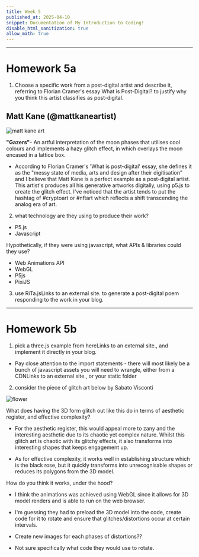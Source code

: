 ```yaml
---
title: Week 5
published_at: 2025-04-10
snippet: Documentation of My Introduction to Coding!
disable_html_sanitization: true
allow_math: true
---
```


<script src="./p5.js"></script>

<canvas id="assignment1"></canvas>

<script>
    const cnv = document.getElementById ("assignment1")
    const w = cnv.parentNode.scrollWidth
    const h = w * 9 / 16

    function setup () {
        createCanvas (w, h, P2D, cnv)
    }

    function draw () {
        background (`turquoise`)
        console.log (frameCount)
    }
</script>

---
# Homework 5a


1. Choose a specific work from a post-digital artist and describe it, referring to Florian Cramer's essay What is Post-Digital? to justify why you think this artist classifies as post-digital.

## Matt Kane (@mattkaneartist)

![matt kane art](Pictures/matt.png)

**"Gazers"**-  An artful interpretation of the moon phases that utilises cool colours and implements a hazy glitch effect, in which overlays the moon encased in a lattice box. 

- According to Florian Cramer's 'What is post-digital' essay, she defines it as the "messy state of media, arts and design after their digitisation" and I believe that Matt Kane is a perfect example as a post-digital artist. This artist's produces all his generative artworks digitally, using p5.js to create the glitch effect. I've noticed that the artist tends to put the hashtag of #cryptoart or #nftart which reflects a shift transcending the analog era of art.


2. what technology are they using to produce their work? 

- P5.js 
- Javascript 

Hypothetically, if they were using javascript, what APIs & libraries could they use?
- Web Animations API
- WebGL
- P5js
- PixiJS


3. use RiTa.jsLinks to an external site. to generate a post-digital poem responding to the work in your blog.

---
# Homework 5b

1. pick a three.js example from hereLinks to an external site., and implement it directly in your blog.

- Pay close attention to the import statements - there will most likely be a bunch of javascript assets you will need to wrangle, either from a CDNLinks to an external site., or your static folder


2. consider the  piece of glitch art below by Sabato Visconti

![flower](Pictures/flower.gif)

What does having the 3D form glitch out like this do in terms of aesthetic register, and effective complexity?

- For the aesthetic register, this would appeal more to zany and the interesting aesthetic due to its chaotic yet complex nature. Whilst this glitch art is chaotic with its glitchy effects, it also transforms into interesting shapes that keeps engagement up.

- As for effective complexity, it works well in establishing structure which is the black rose, but it quickly transforms into unrecognisable shapes or reduces its polygons from the 3D model.


How do you think it works, under the hood?

- I think the animations was achieved using WebGL since it allows for 3D model renders and is able to run on the web browser.

- I'm guessing they had to preload the 3D model into the code, create code for it to rotate and ensure that glitches/distortions occur at certain intervals. 

- Create new images for each phases of distortions??

- Not sure specifically what code they would use to rotate.